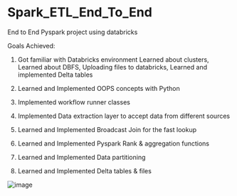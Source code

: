 # Spark_ETL_End_To_End
End to End Pyspark project using databricks

Goals Achieved:

1. Got familiar with Databricks environment
     Learned about clusters,
     Learned about DBFS,
     Uploading files to databricks,
     Learned and implemented Delta tables
     
2. Learned and Implemented OOPS concepts with Python

3. Implemented workflow runner classes

4. Implemented Data extraction layer to accept data from different sources

5. Learned and Implemented Broadcast Join for the fast lookup 

6. Learned and Implemented Pyspark Rank & aggregation functions

7. Learned and Implemented Data partitioning

8. Learned and Implemented Delta tables & files

![image](https://github.com/user-attachments/assets/b6feafdb-4ab0-4e07-b9b9-ded4edafa5b6)
